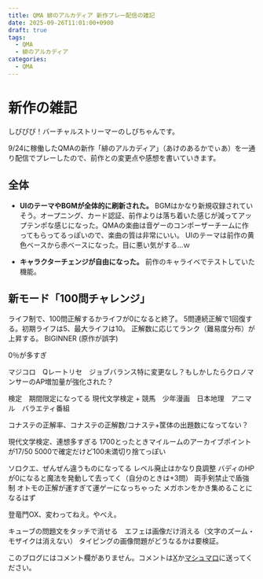 ```yaml
---
title: QMA 緋のアルカディア 新作プレー配信の雑記
date: 2025-09-26T11:01:00+0900
draft: true
tags:
  - QMA
  - 緋のアルカディア
categories:
  - QMA
---
```

# 新作の雑記

しぴぴぴ！バーチャルストリーマーのしぴちゃんです。

9/24に稼働したQMAの新作「緋のアルカディア」（あけのあるかでぃあ）を一通り配信でプレーしたので、前作との変更点や感想を書いていきます。

## 全体

* **UIのテーマやBGMが全体的に刷新された。**
	BGMはかなり新規収録されていそう。オープニング、カード認証、前作よりは落ち着いた感じが減ってアップテンポな感じになった。QMAの楽曲は音ゲーのコンポーザーチームに作ってもらってるっぽいので、楽曲の質は非常にいい。
	UIのテーマは前作の黄色ベースから赤ベースになった。目に悪い気がする…ｗ

* **キャラクターチェンジが自由になった。**
	前作のキャライベでテストしていた機能。
	 
## 新モード「100問チャレンジ」

ライフ制で、100問正解するかライフが0になると終了。
5問連続正解で1回復する。初期ライフは5、最大ライフは10。
正解数に応じてランク（難易度分布）が上昇する。
BIGINNER (原作が誤字)

0％が多すぎ

マジコロ　Qレートリセ　ジョブバランス特に変更なし？もしかしたらクロノマンサーのAP増加量が強化された？


検定　期間限定になってる
現代文学検定 + 競馬　少年漫画　日本地理　アニマル　バラエティ番組


コナステの正解率、コナステの正解数/コナステ+筐体の出題数になってない？


現代文学検定、連想多すぎる
1700とったときマイルームのアーカイブポイントが17/50
5000で確定だけど100未満切り捨てっぽい


ソロクエ、ぜんぜん違うものになってる
レベル廃止はかなり良調整
バディのHPが0になると魔法を発動して去ってく（自分のときは+3問）
両手剣禁止で盾強制
オトモの正解が運すぎて運ゲーになっちゃった
メガホンをかき集めることになるはず

登竜門OX、変わってねえ。やべえ。

キューブの問題文をタッチで消せる　エフェは画像だけ消える（文字のズーム・モザイクは消えない）
タイピングの画像問題がどうなるかは要検証。

このブログにはコメント欄がありません。コメントは[X](https://x.com/CPPP_CPchan)か[マシュマロ](https://marshmallow-qa.com/qeesq0ftfry6tne)に送ってください。
